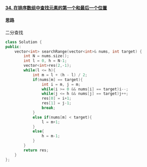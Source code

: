 #### [34. 在排序数组中查找元素的第一个和最后一个位置](https://leetcode-cn.com/problems/find-first-and-last-position-of-element-in-sorted-array/)

#### 思路

二分查找

```c++
class Solution {
public:
    vector<int> searchRange(vector<int>& nums, int target) {
        int N = nums.size();
        int l = 0, h = N-1;
        vector<int>res(2,-1);
        while(l <= h){
            int m = l + (h - l) / 2;
            if(nums[m] == target){
                int i = m, j = m;
                while(i >= 0 && nums[i] == target)i--;
                while(j <= h && nums[j] == target)j++;
                res[0] = i+1;
                res[1] = j-1;
                break;
            }
            else if(nums[m] < target){
                l = m+1;
            }
            else{
                h = m-1;
            }
        }
        return res;
    }
};
```

